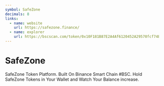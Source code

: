 ```yaml
---
symbol: SafeZone
decimals: 8
links:
  - name: website
    url: https://safezone.finance/
  - name: explorer
    url: https://bscscan.com/token/0x10F181B87E2A4Af6120452A29570fcf74B082c16
---
```


# SafeZone

SafeZone Token Platform. Built On Binance Smart Chain #BSC. Hold SafeZone Tokens in Your Wallet and Watch Your Balance increase.
